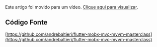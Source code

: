 Este artigo foi movido para um vídeo. [Clique aqui para visualizar](https://www.youtube.com/watch?v=fsrJ_tNrOFk). 

Código Fonte
------------

[https://github.com/andrebaltieri/flutter-mobx-mvc-mvvm-masterclass](https://github.com/andrebaltieri/flutter-mobx-mvc-mvvm-masterclass)